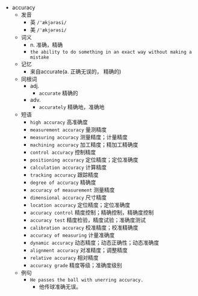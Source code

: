 - accuracy
  - 发音
    - 英 `/'ækjərəsi/`
    - 美 `/'ækjərəsi/`
  - 词义
    - n. 准确，精确
    - `the ability to do something in an exact way without making a mistake`
  - 记忆
    - 来自accurate(a. 正确无误的， 精确的)
  - 同根词
    - adj.
      - `accurate` 精确的
    - adv.
      - `accurately` 精确地，准确地
  - 短语
    - `high accuracy` 高准确度 
    - `measurement accuracy` 量测精度 
    - `measuring accuracy` 测量精度；计量精度 
    - `machining accuracy` 加工精度；精加工精确度 
    - `control accuracy` 控制精度 
    - `positioning accuracy` 定位精度；定位准确度 
    - `calculation accuracy` 计算精度 
    - `tracking accuracy` 跟踪精度 
    - `degree of accuracy` 精确度 
    - `accuracy of measurement` 测量精度 
    - `dimensional accuracy` 尺寸精度 
    - `location accuracy` 定位精度；定位准确度 
    - `accuracy control` 精度控制；精确控制，精确度控制 
    - `accuracy test` 精度检验，精度试验；准确度测试 
    - `calibration accuracy` 校准精度；校准精确度 
    - `accuracy of measuring` 计量准确度 
    - `dynamic accuracy` 动态精度；动态正确性；动态准确度 
    - `alignment accuracy` 对准精度；调整精度 
    - `relative accuracy` 相对精度 
    - `accuracy grade` 精度等级；准确度级别 
  - 例句
    - `He passes the ball with unerring accuracy.`
      - 他传球准确无误。

